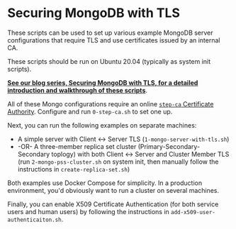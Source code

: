 # Securing MongoDB with TLS

These scripts can be used to set up various example MongoDB server configurations that require TLS and use certificates issued by an internal CA.

These scripts should be run on Ubuntu 20.04 (typically as system init scripts).

**[See our blog series, Securing MongoDB with TLS, for a detailed introduction and walkthrough of these scripts](https://www.mongodb.com/developer/article/securing-mongodb-with-tls/)**.

All of these Mongo configurations require an online [`step-ca` Certificate Authority](https://github.com/smallstep/certificates/).
Configure and run `0-step-ca.sh` to set one up.

Next, you can run the following examples on separate machines:

* A simple server with Client <-> Server TLS (`1-mongo-server-with-tls.sh`)
* -OR- A three-member replica set cluster (Primary-Secondary-Secondary toplogy) with both Client <-> Server and Cluster Member TLS (run `2-mongo-pss-cluster.sh` on system init, then manually follow the instructions in `create-replica-set.sh`)

Both examples use Docker Compose for simplicity.
In a production environment, you'd obviously want to run a cluster on several machines.

Finally, you can enable X509 Certificate Authentication (for both service users and human users) by following the instructions in `add-x509-user-authenticaiton.sh`.
